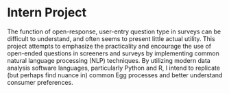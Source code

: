 # Intern Project

The function of open-response, user-entry question type in surveys can be difficult to understand, and often seems to present little actual utility. This project attempts to emphasize the practicality and encourage the use of open-ended questions in screeners and surveys by implementing common natural language processing (NLP) techniques. By utilizing modern data analysis software languages, particularly Python and R, I intend to replicate (but perhaps find nuance in) common Egg processes and better understand consumer preferences. 
